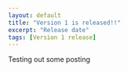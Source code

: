 ```yaml
---
layout: default
title: "Version 1 is released!!"
excerpt: "Release date"
tags: [Version 1 release]
---
```


Testing out some posting